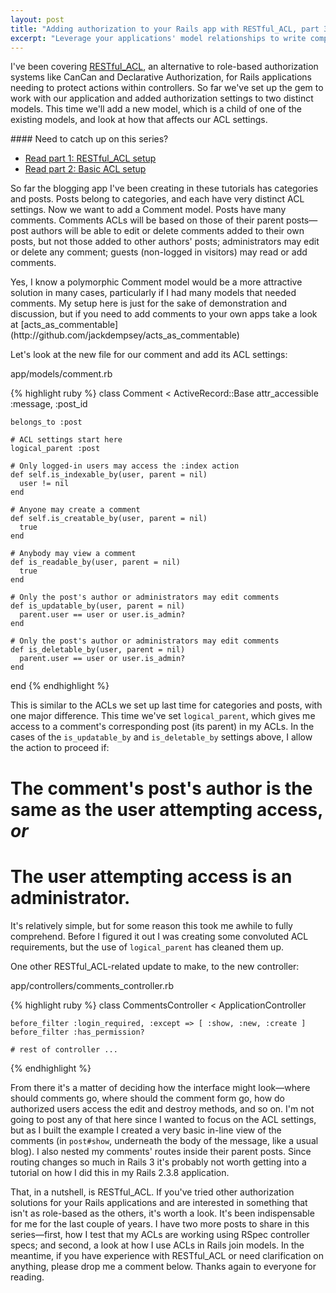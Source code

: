 ```yaml
---
layout: post
title: "Adding authorization to your Rails app with RESTful_ACL, part 3: Parent and child objects"
excerpt: "Leverage your applications' model relationships to write complex, but clean, authorization rules."
---
```


I've been covering [RESTful_ACL](http://github.com/mdarby/restful_acl), an alternative to role-based authorization systems like CanCan and Declarative Authorization, for Rails applications needing to protect actions within controllers. So far we've set up the gem to work with our application and added authorization settings to two distinct models. This time we'll add a new model, which is a child of one of the existing models, and look at how that affects our ACL settings.

<div class="alert alert-info" markdown="1">
#### Need to catch up on this series?

* [Read part 1: RESTful_ACL setup](/2010/06/16/authorization-restful-acl-1.html)
* [Read part 2: Basic ACL setup](/2010/06/21/authorization-restful-acl-2.html)
</div>

So far the blogging app I've been creating in these tutorials has categories and posts. Posts belong to categories, and each have very distinct ACL settings. Now we want to add a Comment model. Posts have many comments. Comments ACLs will be based on those of their parent posts&mdash;post authors will be able to edit or delete comments added to their own posts, but not those added to other authors' posts; administrators may edit or delete any comment; guests (non-logged in visitors) may read or add comments.

<div class="alert alert-info" markdown="1">
Yes, I know a polymorphic Comment model would be a more attractive solution in many cases, particularly if I had many models that needed comments. My setup here is just for the sake of demonstration and discussion, but if you need to add comments to your own apps take a look at [acts_as_commentable](http://github.com/jackdempsey/acts_as_commentable)
</div>

Let's look at the new file for our comment and add its ACL settings:

<div class="box code">
  app/models/comment.rb
</div>

{% highlight ruby %}
  class Comment < ActiveRecord::Base
    attr_accessible :message, :post_id

    belongs_to :post

    # ACL settings start here
    logical_parent :post

    # Only logged-in users may access the :index action
    def self.is_indexable_by(user, parent = nil)
      user != nil
    end

    # Anyone may create a comment
    def self.is_creatable_by(user, parent = nil)
      true
    end

    # Anybody may view a comment
    def is_readable_by(user, parent = nil)
      true
    end

    # Only the post's author or administrators may edit comments
    def is_updatable_by(user, parent = nil)
      parent.user == user or user.is_admin?
    end

    # Only the post's author or administrators may edit comments
    def is_deletable_by(user, parent = nil)
      parent.user == user or user.is_admin?
    end
  end
{% endhighlight %}

This is similar to the ACLs we set up last time for categories and posts, with one major difference. This time we've set `logical_parent`, which gives me access to a comment's corresponding post (its parent) in my ACLs. In the cases of the `is_updatable_by` and `is_deletable_by` settings above, I allow the action to proceed if:

# The comment's post's author is the same as the user attempting access, _or_
# The user attempting access is an administrator.

It's relatively simple, but for some reason this took me awhile to fully comprehend. Before I figured it out I was creating some convoluted ACL requirements, but the use of `logical_parent` has cleaned them up.

One other RESTful_ACL-related update to make, to the new controller:

<div class="code box">
  app/controllers/comments_controller.rb
</div>

{% highlight ruby %}
  class CommentsController < ApplicationController

    before_filter :login_required, :except => [ :show, :new, :create ]
    before_filter :has_permission?
    
    # rest of controller ...
{% endhighlight %}

From there it's a matter of deciding how the interface might look&mdash;where should comments go, where should the comment form go, how do authorized users access the edit and destroy methods, and so on. I'm not going to post any of that here since I wanted to focus on the ACL settings, but as I built the example I created a very basic in-line view of the comments (in `post#show`, underneath the body of the message, like a usual blog). I also nested my comments' routes inside their parent posts. Since routing changes so much in Rails 3 it's probably not worth getting into a tutorial on how I did this in my Rails 2.3.8 application.

That, in a nutshell, is RESTful_ACL. If you've tried other authorization solutions for your Rails applications and are interested in something that isn't as role-based as the others, it's worth a look. It's been indispensable for me for the last couple of years. I have two more posts to share in this series&mdash;first, how I test that my ACLs are working using RSpec controller specs; and second, a look at how I use ACLs in Rails join models. In the meantime, if you have experience with RESTful_ACL or need clarification on anything, please drop me a comment below. Thanks again to everyone for reading.
